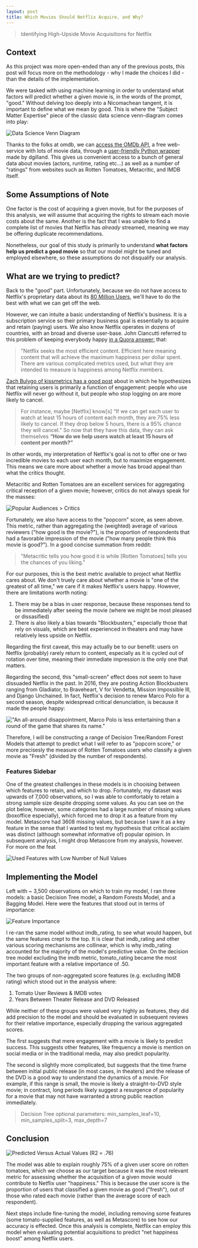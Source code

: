 ```yaml
---
layout: post
title: Which Movies Should Netflix Acquire, and Why?
---
```


> Identifying High-Upside Movie Acquisitions for Netflix

## Context

As this project was more open-ended than any of the previous posts, this post will focus more on the methodology - why I made the choices I did - than the details of the implementation.

We were tasked with using machine learning in order to understand what factors will predict whether a given movie is, in the words of the prompt, "good." Without delving too deeply into a Nicomachean tangent, it is important to define what we mean by good. This is where the "Subject Matter Expertise" piece of the classic data science venn-diagram comes into play:

![Data Science Venn Diagram ](https://raw.githubusercontent.com/hudsonrio/hudsonrio.github.io/master/images/blog%20posts/images_proj6/data-scientist-venn-diagram.jpg?raw=true "Subject Matter Expertise")

Thanks to the folks at omdb, we can [access the OMDb API](http://www.omdbapi.com/), a free web-service with lots of movie data, through a [user-friendly Python wrapper](http://omdbpy.readthedocs.io/en/latest/) made by dgilland. This gives us convenient access to a bunch of general data about movies (actors, runtime, rating etc...) as well as a number of "ratings" from websites such as Rotten Tomatoes, Metacritic, and IMDB itself.

## Some Assumptions of Note
One factor is the cost of acquiring a given movie, but for the purposes of this analysis, we will assume that acquiring the rights to stream each movie costs about the same. Another is the fact that I was unable to find a complete list of movies that Netflix has _already_ streamed, meaning we may be offering duplicate recommendations.

Nonetheless, our goal of this study is primarily to understand **what factors help us predict a good movie** so that our model might be tuned and employed elsewhere, so these assumptions do not disqualify our analysis.

## What are we trying to predict?

Back to the "good" part. Unfortunately, because we do not have access to Netflix's proprietary data about its [80 Million Users](http://files.shareholder.com/downloads/NFLX/1378700698x0x886428/5FB5A3DF-F23A-4BB1-AC37-583BAEF2A1EE/Q116LettertoShareholders_W_TABLES_.pdf), we'll have to do the best with what we can get off the web.

However, we can intuite a basic understanding of Netflix's business. It is a subscription service so their primary business goal is essentially to acquire and retain (paying) users. We also know Netflix operates in dozens of countries, with an broad and diverse user-base. John Ciancutti referred to this problem of keeping everybody happy [in a Quora answer:](https://www.quora.com/Does-Netflix-add-content-based-on-your-searches/answer/John-Ciancutti) that:

> "Netflix seeks the most efficient content. Efficient here meaning content that will achieve the maximum happiness per dollar spent. There are various complicated metrics used, but what they are intended to measure is happiness among Netflix members.


[Zach Bulygo of kissmetrics has a good post](https://blog.kissmetrics.com/how-netflix-uses-analytics/) about in which he hypothesizes that retaining users is primarily a function of engagement: people who use Netflix will never go without it, but people who stop logging on are more likely to cancel.

>For instance, maybe [Netflix] know[s] “If we can get each user to watch at least 15 hours of content each month, they are 75% less likely to cancel. If they drop below 5 hours, there is a 95% chance they will cancel.” So now that they have this data, they can ask themselves **“How do we help users watch at least 15 hours of content per month?”**

In other words, my interpretation of Netflix's goal is not to offer one or two incredible movies to each user each month, but to maximize engagement. This means we care more about whether a movie has broad appeal than what the critics thought.

Metacritic and Rotten Tomatoes are an excellent services for aggregating critical reception of a given movie; however, critics do not always speak for the masses:

![Popular Audiences > Critics](https://raw.githubusercontent.com/hudsonrio/hudsonrio.github.io/master/images/blog%20posts/images_proj6/batman_superman.jpg?raw=true)

Fortunately, we also have access to the "popcorn" score, as seen above. This metric, rather than aggregating the (weighted) average of various reviewers ("how good is the movie?"), is the proportion of respondents that had a favorable impression of the movie ("how many people think this movie is good?"). In a good concise summation from reddit:

>"Metacritic tells you how good it is while [Rotten Tomatoes] tells you the chances of you liking."

For our purposes, this is the best metric available to project what Netflix cares about. We don't truely care about whether a movie is "one of the greatest of all time," we care if it makes Netflix's users happy. However, there are limitations worth noting:

1. There may be a bias in user response, because these responses tend to be immediately after seeing the movie (where we might be most pleased or dissasified)
2. There is also likely a bias towards "Blockbusters," especially those that rely on visuals, which are best experienced in theaters and may have relatively less upside on Netflix.

Regarding the first caveat, this may actually be to our benefit: users on Netflix (probably) rarely return to content, especially as it is cycled out of rotation over time, meaning their immediate impression is the only one that matters.

Regarding the second, this "small-screen" effect does not seem to have dissuaded Netflix in the past. In 2016, they are posting Action Blockbusters ranging from Gladiator, to Braveheart, V for Vendetta, Mission Impossible III, and Django Unchained. In fact, Netflix's decision to renew Marco Polo for a second season, despite widespread critical denunciation, is because it made the people happy:


!["An all-around disappointment, Marco Polo is less entertaining than a round of the game that shares its name."](https://raw.githubusercontent.com/hudsonrio/hudsonrio.github.io/master/images/blog%20posts/images_proj6/marco_polo.jpg?raw=true "Marco Polo")

Therefore, I will be constructing a range of Decision Tree/Random Forest Models that attempt to predict what I will refer to as "popcorn score," or more precisesly the measure of Rotten Tomatoes users who classify a given movie as "Fresh" (divided by the number of respondents).

### Features Sidebar

One of the greatest challenges in these models is in chooising between which features to retain, and which to drop. Fortunately, my dataset was upwards of 7,000 observations, so I was able to comfortably to retain a strong sample size despite dropping some values. As you can see on the plot below, however, some categories had a large number of missing values (boxoffice especially), which forced me to drop it as a feature from my model. Metascore had 3608 missing values, but because I saw it as a key feature in the sense that I wanted to test my hypothesis that critical acclaim was distinct (although somewhat informative of) popular opinion. In subsequent analysis, I might drop Metascore from my analysis, however. For more on the feat

![Used Features with Low Number of Null Values](https://raw.githubusercontent.com/hudsonrio/hudsonrio.github.io/master/images/blog%20posts/images_proj6/feature_nulls.jpg?raw=true)


## Implementing the Model

Left with ~ 3,500 observations on which to train my model, I ran three models: a basic Decision Tree model, a Random Forests Model, and a Bagging Model. Here were the features that stood out in terms of importance:


![Feature Importance ](https://raw.githubusercontent.com/hudsonrio/hudsonrio.github.io/master/images/blog%20posts/images_proj6/feature_importance.png?raw=true)

I re-ran the same model without imdb_rating, to see what would happen, but the same features crept to the top. It is clear that imdb_rating and other various scoring mechanisms are collinear, which is why imdb_rating accounted for the majority of the model's predictive value. On the decision tree model excluding the imdb metric, tomato_rating became the most important feature with a relative importance of .50.

The two groups of non-aggregated score features (e.g. excluding IMDB rating) which stood out in the analysis where:

1. Tomato User Reviews & IMDB votes
2. Years Between Theater Release and DVD Released

While neither of these groups were valued very highly as features, they did add precision to the model and should be evaluated  in subsequent reviews for their relative importance, especially dropping the various aggregated scores.

The first suggests that mere engagement with a movie is likely to predict success. This suggests other features, like frequency a movie is mention on social media or in the traditional media, may also predict popularity.

The second is slightly more complicated, but suggests that the time frame between initial public release (in most cases, in theaters) and the release of the DVD is a good way to understand the dynamics of a movie. For example, if this range is small, the movie is likely a straight-to-DVD style movie; in contract, long periods likely suggest a resurgence of popularity for a movie that may not have warranted a strong public reaction immediately.


> Decision Tree optional parameters: min_samples_leaf=10, min_samples_split=3, max_depth=7


## Conclusion


![Predicted Versus Actual Values (R2 = .76) ](https://raw.githubusercontent.com/hudsonrio/hudsonrio.github.io/master/images/blog%20posts/images_proj6/dt_actual_predicted.png?raw=true)


The model was able to explain roughly 75% of a given user score on rotten tomatoes, which we choose as our target because it was the most relevant metric for assessing whether the acquisition of a given movie would contribute to Netflix user "happiness." This is because the user score is the proportion of users that classified a given movie as good ("fresh"), out of those who rated each movie (rather than the average score of each respondent).

Next steps include fine-tuning the model, including removing some features (some tomato-supplied features, as well as Metascore) to see how our accuracy is effected. Once this analysis is complete, Netflix can employ this model when evaluating potential acquisitions to predict "net happiness boost" among Netflix users.
